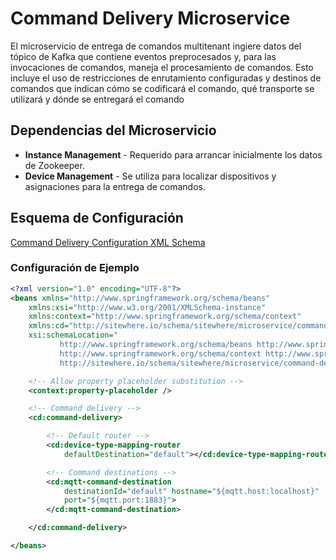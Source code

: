 # Command Delivery Microservice

El microservicio de entrega de comandos multitenant ingiere datos del tópico de Kafka
que contiene eventos preprocesados y, para las invocaciones de comandos, maneja el
procesamiento de comandos. Esto incluye el uso de restricciones de enrutamiento configuradas
y destinos de comandos que indican cómo se codificará el comando, qué transporte se utilizará
y dónde se entregará el comando

## Dependencias del Microservicio

- **Instance Management** - Requerido para arrancar inicialmente los datos de Zookeeper.
- **Device Management** - Se utiliza para localizar dispositivos y asignaciones para la entrega de comandos.

## Esquema de Configuración

[Command Delivery Configuration XML Schema](http://sitewhere.io/schema/sitewhere/microservice/command-delivery/current/command-delivery.xsd)

### Configuración de Ejemplo

```xml
<?xml version="1.0" encoding="UTF-8"?>
<beans xmlns="http://www.springframework.org/schema/beans"
	xmlns:xsi="http://www.w3.org/2001/XMLSchema-instance"
	xmlns:context="http://www.springframework.org/schema/context"
	xmlns:cd="http://sitewhere.io/schema/sitewhere/microservice/command-delivery"
	xsi:schemaLocation="
           http://www.springframework.org/schema/beans http://www.springframework.org/schema/beans/spring-beans-3.1.xsd
           http://www.springframework.org/schema/context http://www.springframework.org/schema/context/spring-context-3.1.xsd
           http://sitewhere.io/schema/sitewhere/microservice/command-delivery http://sitewhere.io/schema/sitewhere/microservice/command-delivery/current/command-delivery.xsd">

	<!-- Allow property placeholder substitution -->
	<context:property-placeholder />

	<!-- Command delivery -->
	<cd:command-delivery>

		<!-- Default router -->
		<cd:device-type-mapping-router
			defaultDestination="default"></cd:device-type-mapping-router>

		<!-- Command destinations -->
		<cd:mqtt-command-destination
			destinationId="default" hostname="${mqtt.host:localhost}"
			port="${mqtt.port:1883}">
		</cd:mqtt-command-destination>

	</cd:command-delivery>

</beans>
```
